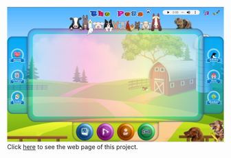 <img src="Index_image.jpg">
Click <a href="https://eduhrodrigues.github.io/">here</a> to see the web page of this project.
